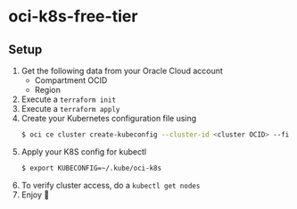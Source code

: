 # oci-k8s-free-tier

## Setup

1. Get the following data from your Oracle Cloud account
   - Compartment OCID
   - Region
1. Execute a `terraform init`
1. Execute a `terraform apply`
1. Create your Kubernetes configuration file using
   ```bash
   $ oci ce cluster create-kubeconfig --cluster-id <cluster OCID> --file ~/.kube/oci-k8s --region <region> --token-version 2.0.0 --kube-endpoint PUBLIC_ENDPOINT
   ```
1. Apply your K8S config for kubectl
   ```bash
   $ export KUBECONFIG=~/.kube/oci-k8s
   ```
1. To verify cluster access, do a `kubectl get nodes`
1. Enjoy 🍺
